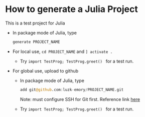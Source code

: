 # How to generate a Julia Project

This is a test project for Julia

- In package mode of Julia, type

    ```julia
    generate PROJECT_NAME
    ```

- For local use, `cd PROJECT_NAME` and `] activate .`
  
  - Try `import TestProg; TestProg.greet() ` for a test run.
  
- For global use, upload to github
    - In package mode of Julia, type
        ```julia
        add git@github.com:luzk-emory/PROJECT_NAME.git
        ```
        Note: must configure SSH for Git first. Reference link [here](https://docs.github.com/en/github/getting-started-with-github/caching-your-github-credentials-in-git)
    
    - Try `import TestProg; TestProg.greet() ` for a test run.


